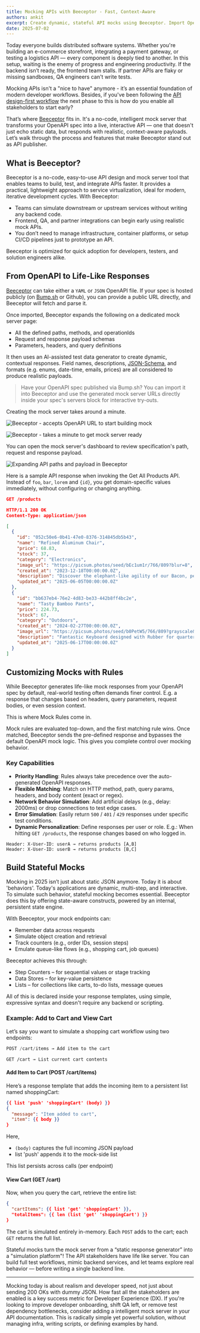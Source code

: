 ```yaml
---
title: Mocking APIs with Beeceptor - Fast, Context-Aware
authors: ankit
excerpt: Create dynamic, stateful API mocks using Beeceptor. Import OpenAPI specs, simulate real-world workflows, test with context-aware responses. No-code, test data, service virtualization, mock server.
date: 2025-07-02
---
```


Today everyone builds distributed software systems. Whether you're building an e-commerce storefront, integrating a payment gateway, or testing a logistics API — every component is deeply tied to another. In this setup, waiting is the enemy of progress and engineering productivity. If the backend isn’t ready, the frontend team stalls. If partner APIs are flaky or missing sandboxes, QA engineers can't write tests. 

Mocking APIs isn't a "nice to have" anymore - it’s an essential foundation of modern developer workflows. Besides, if you've been following the [API design-first workflow](_guides/api-basics/dev-guide-api-design-first.md) the next phase to this is how do you enable all stakeholders to start early?

That’s where [Beeceptor](https://beeceptor.com/openapi-mock-server/) fits in. It's a no-code, intelligent mock server that transforms your OpenAPI spec into a live, interactive API — one that doesn't just echo static data, but responds with realistic, context-aware payloads. Let’s walk through the process and features that make Beeceptor stand out as API publisher.

## What is Beeceptor?

Beeceptor is a no-code, easy-to-use API design and mock server tool that enables teams to build, test, and integrate APIs faster. It provides a practical, lightweight approach to service virtualization, ideal for modern, iterative development cycles. With Beeceptor:

- Teams can simulate downstream or upstream services without writing any backend code.
- Frontend, QA, and partner integrations can begin early using realistic mock APIs.
- You don’t need to manage infrastructure, container platforms, or setup CI/CD pipelines just to prototype an API.

Beeceptor is optimized for quick adoption for developers, testers, and solution engineers alike.

## From OpenAPI to Life-Like Responses

[Beeceptor](https://beeceptor.com/openapi-mock-server/) can take either a `YAML` or `JSON` OpenAPI file. If your spec is hosted publicly (on [Bump.sh](https://bump.sh/) or Github), you can provide a public URL directly, and Beeceptor will fetch and parse it.

Once imported, Beeceptor expands the following on a dedicated mock server page:
- All the defined paths, methods, and operationIds
- Request and response payload schemas
- Parameters, headers, and query definitions

It then uses an AI-assisted test data generator to create dynamic, contextual responses. Field names, descriptions, [JSON-Schema](_guides/openapi/specification/v3.1/data-models/json-schema.md), and formats (e.g. enums, date-time, emails, prices) are all considered to produce realistic payloads.

> Have your OpenAPI spec published via Bump.sh? You can import it into Beeceptor and use the generated mock server URLs directly inside your spec's servers block for interactive try-outs.

Creating the mock server takes around a minute. 

![Beeceptor - accepts OpenAPI URL to start building mock](/images/guides/mock-with-beeceptor/beeceptor-openapi-url.png)

![Beeceptor - takes a minute to get mock server ready](/images/guides/mock-with-beeceptor/beeceptor-mock-server-created.png)

You can open the mock server's dashboard to review specification's path, request and response payload.

![Expanding API paths and payload in Beeceptor](/images/guides/mock-with-beeceptor/beeceptor-openapi-paths-expanded.gif)

Here is a sample API response when invoking the Get All Products API. Instead of `foo`, `bar`, `lorem` and `{id}`, you get domain-specific values immediately, without configuring or changing anything.

```json
GET /products

HTTP/1.1 200 OK
Content-Type: application/json

[
  {
    "id": "052c50e6-0b41-47e0-8376-314845db5b43",
    "name": "Refined Aluminum Chair",
    "price": 68.83,
    "stock": 37,
    "category": "Electronics",
    "image_url": "https://picsum.photos/seed/bEc1um1r/766/809?blur=8",
    "created_at": "2023-12-18T00:00:00.0Z",
    "description": "Discover the elephant-like agility of our Bacon, perfect for rich users",
    "updated_at": "2025-06-05T00:00:00.0Z"
  },
  {
    "id": "bb637eb4-76e2-4d83-be33-442b8ff4bc2e",
    "name": "Tasty Bamboo Pants",
    "price": 224.73,
    "stock": 67,
    "category": "Outdoors",
    "created_at": "2024-02-27T00:00:00.0Z",
    "image_url": "https://picsum.photos/seed/b0PetW5/766/809?grayscale&blur=7",
    "description": "Fantastic Keyboard designed with Rubber for quarterly performance",
    "updated_at": "2025-06-17T00:00:00.0Z"
  }
]
```

## Customizing Mocks with Rules

While Beeceptor generates life-like mock responses from your OpenAPI spec by default, real-world testing often demands finer control. E.g. a response that changes based on headers, query parameters, request bodies, or even session context.

This is where Mock Rules come in.

Mock rules are evaluated top-down, and the first matching rule wins. Once matched, Beeceptor sends the pre-defined response and bypasses the default OpenAPI mock logic. This gives you complete control over mocking behavior.

### Key Capabilities

- **Priority Handling**: Rules always take precedence over the auto-generated OpenAPI responses.
- **Flexible Matching**: Match on HTTP method, path, query params, headers, and body content (exact or regex).
- **Network Behavior Simulation**: Add artificial delays (e.g., delay: 2000ms) or drop connections to test edge cases.
- **Error Simulation**: Easily return `500` / `401` / `429` responses under specific test conditions.
- **Dynamic Personalization**: Define responses per user or role. E.g.: When hitting `GET /products`, the response changes based on who logged in.
```
Header: X-User-ID: userA → returns products [A,B]
Header: X-User-ID: userB → returns products [B,C]
```

## Build Stateful Mocks

Mocking in 2025 isn’t just about static JSON anymore. Today it is about 'behaviors'. Today's applications are dynamic, multi-step, and interactive. To simulate such behavior, stateful mocking becomes essential. Beeceptor does this by offering state-aware constructs, powered by an internal, persistent state engine.

With Beeceptor, your mock endpoints can:

- Remember data across requests
- Simulate object creation and retrieval
- Track counters (e.g., order IDs, session steps)
- Emulate queue-like flows (e.g., shopping cart, job queues)

Beeceptor achieves this through:

- Step Counters – for sequential values or stage tracking
- Data Stores – for key-value persistence
- Lists – for collections like carts, to-do lists, message queues

All of this is declared inside your response templates, using simple, expressive syntax and doesn't require any backend or scripting.


### Example: Add to Cart and View Cart

Let’s say you want to simulate a shopping cart workflow using two endpoints:

```js
POST /cart/items → Add item to the cart
```

```
GET /cart → List current cart contents
```

#### Add Item to Cart (POST /cart/items)

Here’s a response template that adds the incoming item to a persistent list named shoppingCart:

```json
{{ list 'push' 'shoppingCart' (body) }}
{
  "message": "Item added to cart",
  "item": {{ body }}
}
```

Here, 
- `(body)` captures the full incoming JSON payload
- list 'push' appends it to the mock-side list

This list persists across calls (per endpoint)

#### View Cart (GET /cart)

Now, when you query the cart, retrieve the entire list:

```json
{
  "cartItems": {{ list 'get' 'shoppingCart' }},
  "totalItems": {{ len (list 'get' 'shoppingCart') }}
}
```

The cart is simulated entirely in-memory. Each `POST` adds to the cart; each `GET` returns the full list.

Stateful mocks turn the mock server from a “static response generator” into a "simulation platform"! The API stakeholders have life like server. You can build full test workflows, mimic backend services, and let teams explore real behavior — before writing a single backend line.

---

Mocking today is about realism and developer speed, not just about sending 200 OKs with dummy JSON. How fast all the stakeholders are enabled is a key success metric for Developer Experience (DX). If you're looking to improve developer onboarding, shift QA left, or remove test dependency bottlenecks, consider adding a intelligent mock server in your API documentation. This is radically simple yet powerful solution, without managing infra, writing scripts, or defining examples by hand.